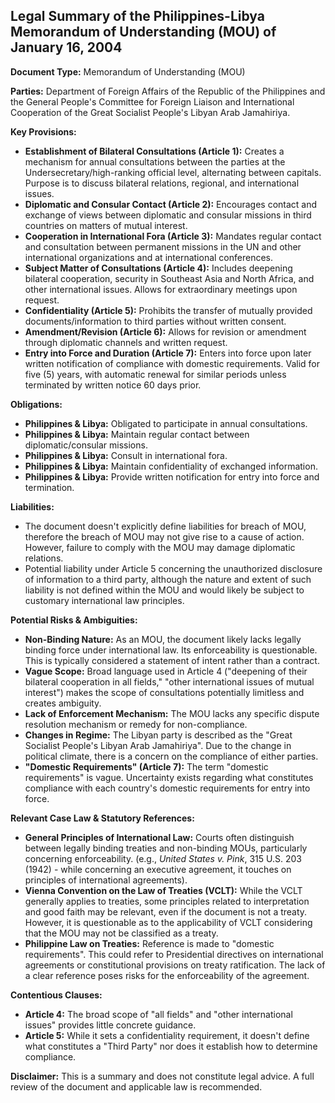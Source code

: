 ## Legal Summary of the Philippines-Libya Memorandum of Understanding (MOU) of January 16, 2004

**Document Type:** Memorandum of Understanding (MOU)

**Parties:** Department of Foreign Affairs of the Republic of the Philippines and the General People's Committee for Foreign Liaison and International Cooperation of the Great Socialist People's Libyan Arab Jamahiriya.

**Key Provisions:**

*   **Establishment of Bilateral Consultations (Article 1):** Creates a mechanism for annual consultations between the parties at the Undersecretary/high-ranking official level, alternating between capitals. Purpose is to discuss bilateral relations, regional, and international issues.
*   **Diplomatic and Consular Contact (Article 2):** Encourages contact and exchange of views between diplomatic and consular missions in third countries on matters of mutual interest.
*   **Cooperation in International Fora (Article 3):** Mandates regular contact and consultation between permanent missions in the UN and other international organizations and at international conferences.
*   **Subject Matter of Consultations (Article 4):** Includes deepening bilateral cooperation, security in Southeast Asia and North Africa, and other international issues. Allows for extraordinary meetings upon request.
*   **Confidentiality (Article 5):** Prohibits the transfer of mutually provided documents/information to third parties without written consent.
*   **Amendment/Revision (Article 6):** Allows for revision or amendment through diplomatic channels and written request.
*   **Entry into Force and Duration (Article 7):** Enters into force upon later written notification of compliance with domestic requirements. Valid for five (5) years, with automatic renewal for similar periods unless terminated by written notice 60 days prior.

**Obligations:**

*   **Philippines & Libya:** Obligated to participate in annual consultations.
*   **Philippines & Libya:** Maintain regular contact between diplomatic/consular missions.
*   **Philippines & Libya:** Consult in international fora.
*   **Philippines & Libya:** Maintain confidentiality of exchanged information.
*   **Philippines & Libya:** Provide written notification for entry into force and termination.

**Liabilities:**

*   The document doesn't explicitly define liabilities for breach of MOU, therefore the breach of MOU may not give rise to a cause of action. However, failure to comply with the MOU may damage diplomatic relations.
*   Potential liability under Article 5 concerning the unauthorized disclosure of information to a third party, although the nature and extent of such liability is not defined within the MOU and would likely be subject to customary international law principles.

**Potential Risks & Ambiguities:**

*   **Non-Binding Nature:** As an MOU, the document likely lacks legally binding force under international law. Its enforceability is questionable. This is typically considered a statement of intent rather than a contract.
*   **Vague Scope:** Broad language used in Article 4 ("deepening of their bilateral cooperation in all fields," "other international issues of mutual interest") makes the scope of consultations potentially limitless and creates ambiguity.
*   **Lack of Enforcement Mechanism:** The MOU lacks any specific dispute resolution mechanism or remedy for non-compliance.
*   **Changes in Regime:** The Libyan party is described as the "Great Socialist People's Libyan Arab Jamahiriya". Due to the change in political climate, there is a concern on the compliance of either parties.
*   **"Domestic Requirements" (Article 7):** The term "domestic requirements" is vague. Uncertainty exists regarding what constitutes compliance with each country's domestic requirements for entry into force.

**Relevant Case Law & Statutory References:**

*   **General Principles of International Law:** Courts often distinguish between legally binding treaties and non-binding MOUs, particularly concerning enforceability. (e.g., *United States v. Pink*, 315 U.S. 203 (1942) - while concerning an executive agreement, it touches on principles of international agreements).
*   **Vienna Convention on the Law of Treaties (VCLT):** While the VCLT generally applies to treaties, some principles related to interpretation and good faith may be relevant, even if the document is not a treaty. However, it is questionable as to the applicability of VCLT considering that the MOU may not be classified as a treaty.
*   **Philippine Law on Treaties:** Reference is made to "domestic requirements". This could refer to Presidential directives on international agreements or constitutional provisions on treaty ratification. The lack of a clear reference poses risks for the enforceability of the agreement.

**Contentious Clauses:**

*   **Article 4:** The broad scope of "all fields" and "other international issues" provides little concrete guidance.
*   **Article 5:** While it sets a confidentiality requirement, it doesn't define what constitutes a "Third Party" nor does it establish how to determine compliance.

**Disclaimer:** This is a summary and does not constitute legal advice. A full review of the document and applicable law is recommended.
